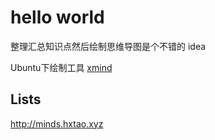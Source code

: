# hello world

整理汇总知识点然后绘制思维导图是个不错的 idea

Ubuntu下绘制工具 [xmind](http://www.xmind.net/)

## Lists

<http://minds.hxtao.xyz>